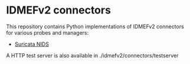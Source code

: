 # IDMEFv2 connectors

This repository contains Python implementations of IDMEFv2 connectors for various probes and managers:
- [Suricata NIDS](./idmefv2/connectors/suricata)


A HTTP test server is also available in ./idmefv2/connectors/testserver
